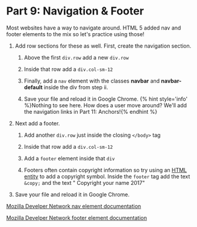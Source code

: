 # Part 9: Navigation & Footer

Most websites have a way to navigate around.  HTML 5 added nav and footer elements to the mix so let's practice using those!

1. Add row sections for these as well. First, create the navigation section. 
    
    1. Above the first `div.row` add a new `div.row`
    
    2. Inside that row add a `div.col-sm-12`
    
    3. Finally, add a `nav` element with the classes **navbar** and **navbar-default** inside the div from step ii.
    
    4. Save your file and reload it in Google Chrome.
    {% hint style='info' %}Nothing to see here. How does a user move around? We'll add the navigation links in Part 11: Anchors!{% endhint %}
    
2. Next add a footer.  

    1. Add another `div.row` just inside the closing `</body>` tag
    
    2. Inside that row add a `div.col-sm-12`
    
    3. Add a `footer` element inside that `div`

    4. Footers often contain copyright information so try using an [HTML entity](http://www.w3schools.com/html/html_entities.asp) to add a copyright symbol. Inside the `footer` tag add the text `&copy;` and the text " Copyright your name 2017"

3. Save your file and reload it in Google Chrome.

[Mozilla Develper Network nav element documentation](https://developer.mozilla.org/en-US/docs/Web/HTML/Element/nav)

[Mozilla Develper Network footer element documentation](https://developer.mozilla.org/en-US/docs/Web/HTML/Element/footer)



